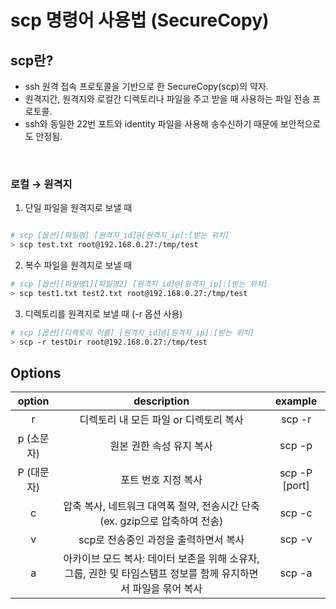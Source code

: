 # scp 명령어 사용법 (SecureCopy)

## scp란?
- ssh 원격 접속 프로토콜을 기반으로 한 SecureCopy(scp)의 약자. <br/>
- 원격지간, 원격지와 로컬간 디렉토리나 파일을 주고 받을 때 사용하는 파일 전송 프로토콜. <br/>
- ssh와 동일한 22번 포트와 identity 파일을 사용해 송수신하기 때문에 보안적으로도 안정됨.

<br/>

### 로컬 → 원격지
1. 단일 파일을 원격지로 보낼 때

```bash

# scp [옵션][파일명] [원격지_id]@[원격지_ip]:[받는 위치]
> scp test.txt root@192.168.0.27:/tmp/test

```

2. 복수 파일을 원격지로 보낼 때

```bash
# scp [옵션][파일명1][파일명2] [원격지_id]@[원격지_ip]:[받는 위치]
> scp test1.txt test2.txt root@192.168.0.27:/tmp/test
```

3. 디렉토리를 원격지로 보낼 때 (-r 옵션 사용)

```bash
# scp [옵션][디렉토리 이름] [원격지_id]@[원격지_ip]:[받는 위치]
> scp -r testDir root@192.168.0.27:/tmp/test
```

## Options
| option | description |    example    |
|:------:|:-----------:|:-------------:|
| r | 디렉토리 내 모든 파일 or 디렉토리 복사 | scp -r |
| p (소문자) | 원본 권한 속성 유지 복사 | scp -p |
| P (대문자) | 포트 번호 지정 복사 | scp -P [port] |
| c | 압축 복사, 네트워크 대역폭 절약, 전송시간 단축 (ex. gzip으로 압축하여 전송) | scp -c |
| v | scp로 전송중인 과정을 출력하면서 복사 | scp -v |
| a | 아카이브 모드 복사: 데이터 보존을 위해 소유자, 그룹, 권한 및 타임스탬프 정보를 함께 유지하면서 파일을 묶어 복사 | scp -a |
